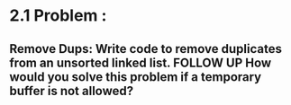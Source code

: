 # 2.1 Problem :
## Remove Dups:  Write code to remove duplicates from an unsorted linked list. FOLLOW UP How would you solve this problem if a temporary buffer is not allowed?
